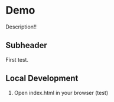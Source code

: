 # Demo

Description!!

## Subheader
First test. 

## Local Development

1. Open index.html in your browser (test)